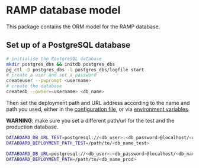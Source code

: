 RAMP database model
===================

This package contains the ORM model for the RAMP database.


## Set up of a PostgreSQL database

```bash
# initialise the PostgreSQL database 
mkdir postgres_dbs && initdb postgres_dbs
pg_ctl -D postgres_dbs -l postgres_dbs/logfile start
# create a user and set a password
createuser --pwprompt <username>
# create the database
createdb --owner=<username> <db_name>
```

Then set the deployment path and URL address according to the name and path you used, either in the [configuration file][cfgfile], or via [environment variables][envvar].

**WARNING**: make sure you set a different path/url for the test and the production database.

```bash
DATABOARD_DB_URL_TEST=postgresql://<db_user>:<db_password>@localhost/<db_name_test>
DATABOARD_DEPLOYMENT_PATH_TEST=/path/to/<db_name_test>

DATABOARD_DB_URL=postgresql://<db_user>:<db_password>@localhost/<db_name_prod>
DATABOARD_DEPLOYMENT_PATH=/path/to/<db_name_prod>
```

[cfgfile]: ../README.md#json-configuration-file
[envvar]: ../README.md#environment-variables
